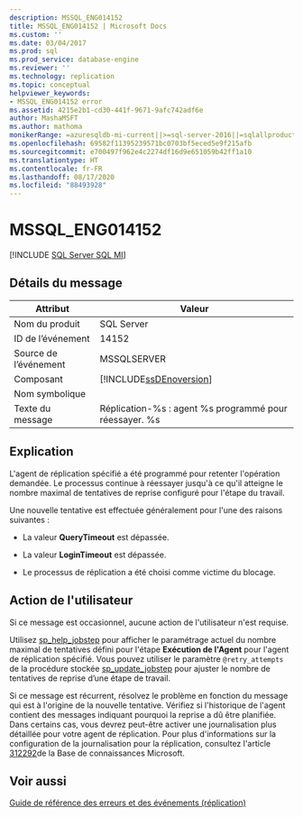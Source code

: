 ```yaml
---
description: MSSQL_ENG014152
title: MSSQL_ENG014152 | Microsoft Docs
ms.custom: ''
ms.date: 03/04/2017
ms.prod: sql
ms.prod_service: database-engine
ms.reviewer: ''
ms.technology: replication
ms.topic: conceptual
helpviewer_keywords:
- MSSQL_ENG014152 error
ms.assetid: 4215e2b1-cd30-441f-9671-9afc742adf6e
author: MashaMSFT
ms.author: mathoma
monikerRange: =azuresqldb-mi-current||>=sql-server-2016||=sqlallproducts-allversions
ms.openlocfilehash: 69582f11395239571bc0703bf5eced5e9f215afb
ms.sourcegitcommit: e700497f962e4c2274df16d9e651059b42ff1a10
ms.translationtype: HT
ms.contentlocale: fr-FR
ms.lasthandoff: 08/17/2020
ms.locfileid: "88493928"
---
```

# <a name="mssql_eng014152"></a>MSSQL_ENG014152
[!INCLUDE [SQL Server SQL MI](../../includes/applies-to-version/sql-asdbmi.md)]
    
## <a name="message-details"></a>Détails du message  
  
|Attribut|Valeur|  
|-|-|  
|Nom du produit|SQL Server|  
|ID de l’événement|14152|  
|Source de l’événement|MSSQLSERVER|  
|Composant|[!INCLUDE[ssDEnoversion](../../includes/ssdenoversion-md.md)]|  
|Nom symbolique||  
|Texte du message|Réplication-%s : agent %s programmé pour réessayer. %s|  
  
## <a name="explanation"></a>Explication  
 L'agent de réplication spécifié a été programmé pour retenter l'opération demandée. Le processus continue à réessayer jusqu'à ce qu'il atteigne le nombre maximal de tentatives de reprise configuré pour l'étape du travail.  
  
 Une nouvelle tentative est effectuée généralement pour l'une des raisons suivantes :  
  
-   La valeur **QueryTimeout** est dépassée.  
  
-   La valeur **LoginTimeout** est dépassée.  
  
-   Le processus de réplication a été choisi comme victime du blocage.  
  
## <a name="user-action"></a>Action de l'utilisateur  
 Si ce message est occasionnel, aucune action de l'utilisateur n'est requise.  
  
 Utilisez [sp_help_jobstep](../../relational-databases/system-stored-procedures/sp-help-jobstep-transact-sql.md) pour afficher le paramétrage actuel du nombre maximal de tentatives défini pour l'étape **Exécution de l'Agent** pour l'agent de réplication spécifié. Vous pouvez utiliser le paramètre `@retry_attempts` de la procédure stockée [sp_update_jobstep](../../relational-databases/system-stored-procedures/sp-update-jobstep-transact-sql.md) pour ajuster le nombre de tentatives de reprise d’une étape de travail.  
  
 Si ce message est récurrent, résolvez le problème en fonction du message qui est à l'origine de la nouvelle tentative. Vérifiez si l'historique de l'agent contient des messages indiquant pourquoi la reprise a dû être planifiée. Dans certains cas, vous devrez peut-être activer une journalisation plus détaillée pour votre agent de réplication. Pour plus d'informations sur la configuration de la journalisation pour la réplication, consultez l'article [312292](https://support.microsoft.com/kb/312292)de la Base de connaissances Microsoft.  
  
## <a name="see-also"></a>Voir aussi  
 [Guide de référence des erreurs et des événements &#40;réplication&#41;](../../relational-databases/replication/errors-and-events-reference-replication.md)  
  
  
